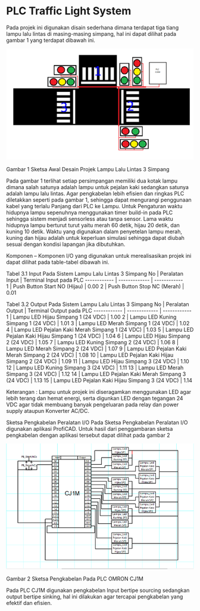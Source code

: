 # PLC Traffic Light System
Pada projek ini digunakan disain sederhana dimana terdapat tiga tiang lampu lalu lintas di masing-masing simpang, hal ini dapat dilihat pada gambar 1 yang terdapat dibawah ini.

![Gambar 1 Sketsa Awal Desain Projek Lampu Lalu Lintas 3 Simpang](https://github.com/mahyar2910/PLC/blob/main/Images/Sketsa%20Awal%20Peletakan%20pada%20Lampu%20lalu%20Lintas.png)

Gambar 1 Sketsa Awal Desain Projek Lampu Lalu Lintas 3 Simpang

Pada gambar 1 terlihat setiap persimpangan memiliki dua kotak lampu dimana salah satunya adalah lampu untuk pejalan kaki sedangkan satunya adalah lampu lalu lintas. Agar pengkabelan lebih efisien dan ringkas PLC diletakkan seperti pada gambar 1, sehingga dapat mengurangi penggunaan kabel yang terlalu Panjang dari PLC ke Lampu.
Untuk Pengaturan waktu hidupnya lampu sepenuhnya menggunakan timer build-in pada PLC sehingga sistem menjadi sensorless atau tanpa sensor. Lama waktu hidupnya lampu berturut turut yaitu merah 60 detik, hijau 20 detik, dan kuning 10 detik. Waktu yang digunakan dalam penyetelan lampu merah, kuning dan hijau adalah untuk keperluan simulasi sehingga dapat diubah sesuai dengan kondisi lapangan jika dibutuhkan.  

Komponen – Komponen I/O yang digunakan untuk merealisasikan projek ini dapat dilihat pada table-tabel dibawah ini.

Tabel 3.1 Input Pada Sistem Lampu Lalu Lintas 3 Simpang
No | Peralatan Input | Terminal Input pada PLC 
------------ | ------------- | ------------  
1	| Push Button Start NO (Hijau) |	0.00
2	| Push Button Stop NC (Merah)	| 0.01

Tabel 3.2 Output Pada Sistem Lampu Lalu Lintas 3 Simpang
No |	Peralatan Output |	Terminal Output pada PLC
------------ | ------------- | ------------  
1	| Lampu LED Hijau Simpang 1 (24 VDC)	| 1.00
2	| Lampu LED Kuning Simpang 1 (24 VDC)	| 1.01
3	| Lampu LED Merah Simpang 1 (24 VDC)	| 1.02
4	| Lampu LED Pejalan Kaki Merah Simpang 1 (24 VDC)	| 1.03
5	| Lampu LED Pejalan Kaki Hijau Simpang 1 (24 VDC)	| 1.04
6	| Lampu LED Hijau Simpang 2 (24 VDC)	| 1.05
7	| Lampu LED Kuning Simpang 2 (24 VDC)	| 1.06
8	| Lampu LED Merah Simpang 2 (24 VDC)	| 1.07
9	| Lampu LED Pejalan Kaki Merah Simpang 2 (24 VDC)	| 1.08
10	| Lampu LED Pejalan Kaki Hijau Simpang 2 (24 VDC)	| 1.09
11	| Lampu LED Hijau Simpang 3 (24 VDC)	| 1.10
12	| Lampu LED Kuning Simpang 3 (24 VDC)	| 1.11
13	| Lampu LED Merah Simpang 3 (24 VDC)	| 1.12
14	| Lampu LED Pejalan Kaki Merah Simpang 3 (24 VDC)	| 1.13
15	| Lampu LED Pejalan Kaki Hijau Simpang 3 (24 VDC)	| 1.14

Keterangan :
Lampu untuk projek ini diseragamkan menggunakan LED agar lebih terang dan hemat energi, serta digunkan LED dengan tegangan 24 VDC agar tidak membuang banyak pengeluaran pada relay dan power supply ataupun Konverter AC/DC.  

Sketsa Pengkabelan Peralatan I/O
Pada Sketsa Pengkabelan Peralatan I/O digunakan aplikasi ProfiCAD. Untuk hasil dari penggambaran sketsa pengkabelan dengan aplikasi tersebut dapat dilihat pada gambar 2

![Gambar 2](https://github.com/mahyar2910/PLC/blob/main/Images/Wiring_Lampu%20Lalu%20Lintas.PNG) 

Gambar 2 Sketsa Pengkabelan Pada PLC OMRON CJ1M

Pada PLC CJ1M digunakan pengkabelan Input bertipe sourcing sedangkan output bertipe sinking, hal ini dilakukan agar tercapai pengkabelan yang efektif dan efisien. 


